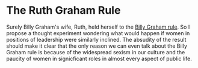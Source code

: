 # The Ruth Graham Rule

Surely Billy Graham's wife, Ruth, held herself to the [Billy Graham rule][bgr]. So I propose a thought experiment wondering what would happen if women in positions of leadership were similarly inclined. The absudity of the result should make it clear that the only reason we can even talk about the Billy Graham rule is because of the widespread sexism in our culture and the paucity of women in signicficant roles in almost every aspect of public life.

[bgr]: <https://en.wikipedia.org/wiki/Billy_Graham_rule>
